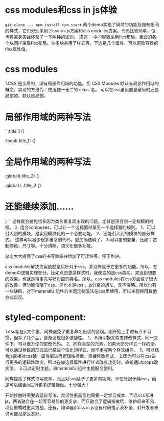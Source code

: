 # css modules和css in js体验
``
git clone ...
npm install
npm start
``
两个demo实现了同样的功能及拥有相同的样式，它们分别采用了css-in-js方案和css modules方案。代码比较简单，但也算亲身实践体验了一下两种的区别。
描述：
中间容器采用flex布局，里面的各个块同样采取flex布局，许多块共用了样式等，下边是几个属性，可以更改容器的flex属性值。


# css modules
1.CSS 是全局的，没有局部作用域的功能。但 CSS Modules 默认有局部作用域的概念，实现的方法为：使用独一无二的 class 名。
可以在css里设置是全局的还是局部的，默认是局部，
# 局部作用域的两种写法
``.title_1 {}

:local(.title_1) {}

# 全局作用域的两种写法
:global(.title_2) {}

:global {
  .title_2 {}
  # 还能继续添加……
}
``
这样就会避免很多因为类名重复而出现的问题，尤其是项目到一定规模的时候。
2. 组合composes，可以让一个选择器继承另一个选择器的规则。
1、可以引入别的模块，是实现模块化的一个必要功能。
2、还能引入别的模块的部分样式。
这样可以减少很多重复的代码，更加简洁明了。
3.可以定制变量，比如：定制颜色，尺寸等。十分清晰，语义化很多功能。

总之大大提高了css的书写效率并增加了可读性等，便于维护。

css modules解决方案依然是只针对于css，并没有赋予它更多的功能。所以，在demo中逻辑实现部分，比如点击更换样式时，我改变的是css类名，来达到想要的效果，也就是得事先写好对应的类名。所以，css modules在css方面做了很大的改善，但功能仅限于css。这也本是css ，js分离的想法，互不侵略。所以也有一些缺陷，对于materialUI组件的主题定制没法在css里使用，所以主题得用其他方式实现。

# styled-component:
1.css写在js文件里，同样避免了重复命名出现的错误。刚开始上手时有点不习惯，但写了几个后，逐渐发现很多便捷性。
1、不用切换文件来修改样式，同一文件下，可以很方便的更改代码。
2、同样类型的元素，如果大部分样式一样的话，可以通过参数的形式进行某些个性化的样式，而不用写两个样式组件。
3、可以结合js直接对css某一属性值进行逻辑性操做，直接修改样式。
2.因为可以在css进行更多的逻辑性改变，所以在做选择属性进行样式改变功能时，直接通过props改变值。
3.可以定制主题，和materialUI组件主题配合使用。

同样提高了样式书写效率，而且对css赋予了更多的功能，不在局限于纯css，而是可以结合js进行更多逻辑操做。十分强大！

开始接触时需要去适应写法，灵活性更高但也需要一定学习成本，而且css写进js，两者融合在一起写容易显的更复杂，而且融合了逻辑操做后，维护起来不易，项目重构时更具挑战。还有，编译器对css in js没有代码提示及补全，对开发者来说可能没那么友好。
